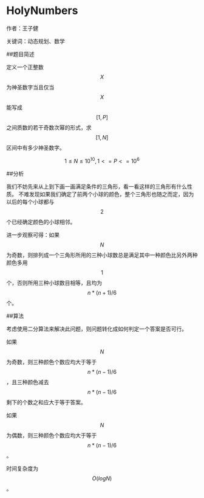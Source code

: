 # HolyNumbers
作者：王子健

关键词：动态规划、数学

##题目简述

定义一个正整数$$X$$为神圣数字当且仅当$$X$$能写成$$[1,P]$$之间质数的若干奇数次幂的形式，求$$[1,N]$$区间中有多少神圣数字。

$$1≤N≤10^{10},1<=P<=10^6$$

##分析

我们不妨先来从上到下画一画满足条件的三角形，看一看这样的三角形有什么性质。
不难发现如果我们确定了前两个小球的颜色，整个三角形也随之而定，因为以后的每个小球都与$$2$$个已经确定颜色的小球相邻。


进一步观察可得：如果$$N$$为奇数，则排列成一个三角形所用的三种小球数总是满足其中一种颜色比另外两种颜色多用$$1$$个，否则所用三种小球数目相等，且均为$${n*(n+1)/6}$$个。


##算法

考虑使用二分算法来解决此问题，则问题转化成如何判定一个答案是否可行。

如果$$N$$为奇数，则三种颜色个数应均大于等于$${n*(n-1)}/6$$，且三种颜色减去$${n*(n-1)}/6$$剩下的个数之和应大于等于答案。

如果$$N$$为偶数，则三种颜色个数应均大于等于$${n*(n-1)}/6$$。

时间复杂度为$$O(logN)$$。















